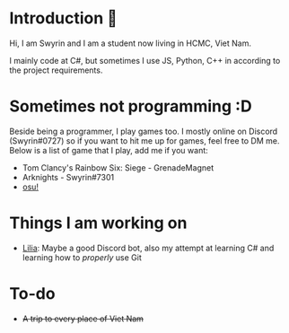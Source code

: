 # Introduction 👋
Hi, I am Swyrin and I am a student now living in HCMC, Viet Nam.

I mainly code at C#, but sometimes I use JS, Python, C++ in according to the project requirements.


# Sometimes not programming :D
Beside being a programmer, I play games too. I mostly online on Discord (Swyrin#0727) so if you want to hit me up for games, feel free to DM me.
Below is a list of game that I play, add me if you want:
- Tom Clancy's Rainbow Six: Siege - GrenadeMagnet
- Arknights - Swyrin#7301
- [osu!](https://osu.ppy.sh/users/13101472)


# Things I am working on
- [Lilia](https://github.com/Swyreee/Lilia): Maybe a good Discord bot, also my attempt at learning C# and learning how to *properly* use Git

# To-do
- ~~A trip to every place of Viet Nam~~
